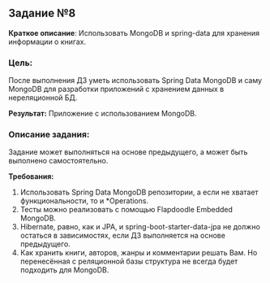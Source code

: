 ## Задание №8

__Краткое описание__: Использовать MongoDB и spring-data для хранения информации о книгах.

### Цель:
После выполнения ДЗ уметь использовать Spring Data MongoDB и саму MongoDB для разработки приложений с хранением данных в нереляционной БД.

__Результат:__  Приложение с использованием MongoDB.

### Описание задания:

Задание может выполняться на основе предыдущего, а может быть выполнено самостоятельно.

__Требования:__

1. Использовать Spring Data MongoDB репозитории, а если не хватает функциональности, то и *Operations.
2. Тесты можно реализовать с помощью Flapdoodle Embedded MongoDB.
3. Hibernate, равно, как и JPA, и spring-boot-starter-data-jpa не должно остаться в зависимостях, если ДЗ выполняется на основе предыдущего.
4. Как хранить книги, авторов, жанры и комментарии решать Вам. Но перенесённая с реляционной базы структура не всегда будет подходить для MongoDB.